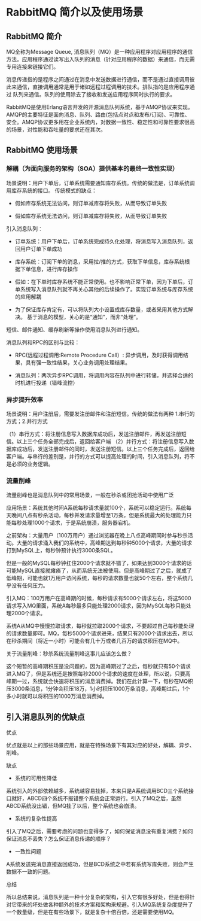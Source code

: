 # RabbitMQ 简介以及使用场景

## RabbitMQ 简介
MQ全称为Message Queue, 消息队列（MQ）是一种应用程序对应用程序的通信方法。应用程序通过读写出入队列的消息（针对应用程序的数据）来通信，而无需专用连接来链接它们。

消息传递指的是程序之间通过在消息中发送数据进行通信，而不是通过直接调用彼此来通信，直接调用通常是用于诸如远程过程调用的技术。排队指的是应用程序通过 队列来通信。队列的使用除去了接收和发送应用程序同时执行的要求。

RabbitMQ是使用Erlang语言开发的开源消息队列系统，基于AMQP协议来实现。AMQP的主要特征是面向消息、队列、路由(包括点对点和发布/订阅)、可靠性、 安全。AMQP协议更多用在企业系统内，对数据一致性、稳定性和可靠性要求很高的场景，对性能和吞吐量的要求还在其次。

## RabbitMQ 使用场景
### 解耦（为面向服务的架构（SOA）提供基本的最终一致性实现）
场景说明：用户下单后，订单系统需要通知库存系统。传统的做法是，订单系统调用库存系统的接口。
传统模式的缺点：

- 假如库存系统无法访问，则订单减库存将失败，从而导致订单失败

- 假如库存系统无法访问，则订单减库存将失败，从而导致订单失败

引入消息队列：

- 订单系统：用户下单后，订单系统完成持久化处理，将消息写入消息队列，返回用户订单下单成功

- 库存系统：订阅下单的消息，采用拉/推的方式，获取下单信息，库存系统根据下单信息，进行库存操作

- 假如：在下单时库存系统不能正常使用。也不影响正常下单，因为下单后，订单系统写入消息队列就不再关心其他的后续操作了。实现订单系统与库存系统的应用解耦

- 为了保证库存肯定有，可以将队列大小设置成库存数量，或者采用其他方式解决。
基于消息的模型，关心的是“通知”，而非“处理”。

短信、邮件通知、缓存刷新等操作使用消息队列进行通知。

消息队列和RPC的区别与比较：

- RPC(远程过程调用:Remote Procedure Call）: 异步调用，及时获得调用结果，具有强一致性结果，关心业务调用处理结果。

- 消息队列：两次异步RPC调用，将调用内容在队列中进行转储，并选择合适的时机进行投递（错峰流控）

### 异步提升效率
场景说明：用户注册后，需要发注册邮件和注册短信。传统的做法有两种 1.串行的方式；2.并行方式

（1）串行方式：将注册信息写入数据库成功后，发送注册邮件，再发送注册短信。以上三个任务全部完成后，返回给客户端
（2）并行方式：将注册信息写入数据库成功后，发送注册邮件的同时，发送注册短信。以上三个任务完成后，返回给客户端。与串行的差别是，并行的方式可以提高处理的时间，引入消息队列，将不是必须的业务逻辑。

### 流量削峰
流量削峰也是消息队列中的常用场景，一般在秒杀或团抢活动中使用广泛

应用场景：系统其他时间A系统每秒请求量就100个，系统可以稳定运行。系统每天晚间八点有秒杀活动，每秒并发请求量增至1万条，但是系统最大的处理能力只能每秒处理1000个请求，于是系统崩溃，服务器宕机。

之前架构：大量用户（100万用户）通过浏览器在晚上八点高峰期同时参与秒杀活动。大量的请求涌入我们的系统中，高峰期达到每秒钟5000个请求，大量的请求打到MySQL上，每秒钟预计执行3000条SQL。

但是一般的MySQL每秒钟扛住2000个请求就不错了，如果达到3000个请求的话可能MySQL直接就瘫痪了，从而系统无法被使用。但是高峰期过了之后，就成了低峰期，可能也就1万用户访问系统，每秒的请求数量也就50个左右，整个系统几乎没有任何压力。

引入MQ：100万用户在高峰期的时候，每秒请求有5000个请求左右，将这5000请求写入MQ里面，系统A每秒最多只能处理2000请求，因为MySQL每秒只能处理2000个请求。

系统A从MQ中慢慢拉取请求，每秒就拉取2000个请求，不要超过自己每秒能处理的请求数量即可。MQ，每秒5000个请求进来，结果只有2000个请求出去，所以在秒杀期间（将近一小时）可能会有几十万或者几百万的请求积压在MQ中。

关于流量削峰：秒杀系统流量削峰这事儿应该怎么做？

这个短暂的高峰期积压是没问题的，因为高峰期过了之后，每秒就只有50个请求进入MQ了，但是系统还是按照每秒2000个请求的速度在处理，所以说，只要高峰期一过，系统就会快速将积压的消息消费掉。我们在此计算一下，每秒在MQ积压3000条消息，1分钟会积压18万，1小时积压1000万条消息，高峰期过后，1个多小时就可以将积压的1000万消息消费掉。

## 引入消息队列的优缺点
优点

优点就是以上的那些场景应用，就是在特殊场景下有其对应的好处，解耦、异步、削峰。

缺点

- 系统的可用性降低

系统引入的外部依赖越多，系统越容易挂掉，本来只是A系统调用BCD三个系统接口就好，ABCD四个系统不报错整个系统会正常运行。引入了MQ之后，虽然ABCD系统没出错，但MQ挂了以后，整个系统也会崩溃。

- 系统的复杂性提高

引入了MQ之后，需要考虑的问题也变得多了，如何保证消息没有重复消费？如何保证消息不丢失？怎么保证消息传递的顺序？

- 一致性问题

A系统发送完消息直接返回成功，但是BCD系统之中若有系统写库失败，则会产生数据不一致的问题。

总结

所以总结来说，消息队列是一种十分复杂的架构，引入它有很多好处，但是也得针对它带来的坏处做各种额外的技术方案和架构来规避。引入MQ系统复杂度提升了一个数量级，但是在有些场景下，就是复杂十倍百倍，还是需要使用MQ。
